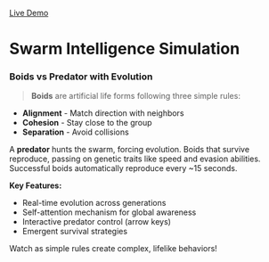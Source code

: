 [Live Demo](https://x.com/dejavucoder)

# Swarm Intelligence Simulation

### Boids vs Predator with Evolution

> **Boids** are artificial life forms following three simple rules:

- **Alignment** - Match direction with neighbors
- **Cohesion** - Stay close to the group
- **Separation** - Avoid collisions

A **predator** hunts the swarm, forcing evolution. Boids that survive reproduce, passing on genetic traits like speed and evasion abilities. Successful boids automatically reproduce every ~15 seconds.

**Key Features:**

- Real-time evolution across generations
- Self-attention mechanism for global awareness
- Interactive predator control (arrow keys)
- Emergent survival strategies

Watch as simple rules create complex, lifelike behaviors! 